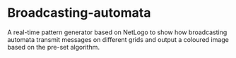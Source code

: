 # Broadcasting-automata
A real-time pattern generator based on NetLogo to show how broadcasting automata transmit messages on different grids and output a coloured image based on the pre-set algorithm.
